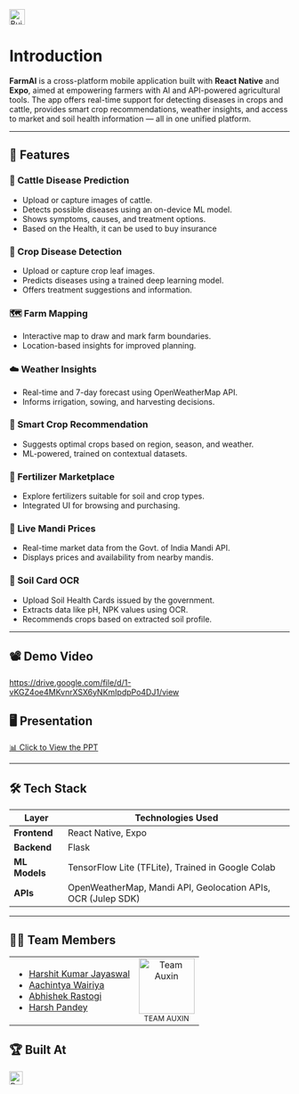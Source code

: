 <a href="https://hack36.in">
  <img src="https://postimage.me/images/2025/04/19/built-at-hack36.png" height="28px" alt="Built at Hack36">
</a>

# Introduction


**FarmAI** is a cross-platform mobile application built with **React Native** and **Expo**, aimed at empowering farmers with AI and API-powered agricultural tools. The app offers real-time support for detecting diseases in crops and cattle, provides smart crop recommendations, weather insights, and access to market and soil health information — all in one unified platform.

---

## 🚀 Features

### 🐄 Cattle Disease Prediction
- Upload or capture images of cattle.
- Detects possible diseases using an on-device ML model.
- Shows symptoms, causes, and treatment options.
- Based on the Health, it can be used to buy insurance

### 🌿 Crop Disease Detection
- Upload or capture crop leaf images.
- Predicts diseases using a trained deep learning model.
- Offers treatment suggestions and information.

### 🗺️ Farm Mapping
- Interactive map to draw and mark farm boundaries.
- Location-based insights for improved planning.

### ☁️ Weather Insights
- Real-time and 7-day forecast using OpenWeatherMap API.
- Informs irrigation, sowing, and harvesting decisions.

### 🌱 Smart Crop Recommendation
- Suggests optimal crops based on region, season, and weather.
- ML-powered, trained on contextual datasets.

### 🧪 Fertilizer Marketplace
- Explore fertilizers suitable for soil and crop types.
- Integrated UI for browsing and purchasing.

### 🏬 Live Mandi Prices
- Real-time market data from the Govt. of India Mandi API.
- Displays prices and availability from nearby mandis.

### 📄 Soil Card OCR
- Upload Soil Health Cards issued by the government.
- Extracts data like pH, NPK values using OCR.
- Recommends crops based on extracted soil profile.

---

## 📽️ Demo Video
https://drive.google.com/file/d/1-vKGZ4oe4MKvnrXSX6yNKmIpdpPo4DJ1/view

## 🖥️ Presentation
[📊 Click to View the PPT](https://www.canva.com/design/DAGlHMvASVo/UuyKCeXS75A5e7OVWrdSKg/edit)

---

## 🛠️ Tech Stack

| Layer         | Technologies Used |
|---------------|-------------------|
| **Frontend**  | React Native, Expo |
| **Backend**   | Flask              |
| **ML Models** | TensorFlow Lite (TFLite), Trained in Google Colab |
| **APIs**      | OpenWeatherMap, Mandi API, Geolocation APIs, OCR (Julep SDK) |

---

## 👨‍💻 Team Members

<table>
  <tr>
    <td>
      <ul>
        <li><a href="https://github.com/kharshit801">Harshit Kumar Jayaswal</a></li>
        <li><a href="https://github.com/aachintya">Aachintya Wairiya</a></li>
        <li><a href="https://github.com/Abhishekmnnit6022">Abhishek Rastogi</a></li>
        <li><a href="https://github.com/HarshCodeWizard">Harsh Pandey</a></li>
      </ul>
    </td>
    <td style="text-align:center; vertical-align:middle;">
      <img src="https://github.com/user-attachments/assets/41d76127-9bba-4f78-ba72-30cdb7d9abdf" alt="Team Auxin" width="100"/>
      <div style="font-size: small;">TEAM AUXIN</div>
    </td>
  </tr>
</table>


## 🏆 Built At

<a href="https://hack36.in">
  <img src="https://postimage.me/images/2025/04/19/built-at-hack36.png" height="24px" alt="Built at Hack36">
</a>
